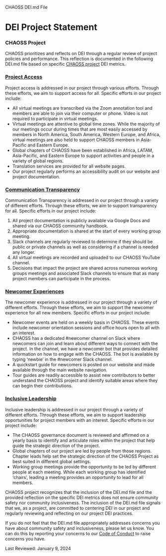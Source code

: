 CHAOSS DEI.md File 

# DEI Project Statement

### CHAOSS Project

CHAOSS prioritizes and reflects on DEI through a regular review of project policies and performance. This reflection is documented in the following DEI.md file based on specific [CHAOSS project](https://chaoss.community) DEI metrics.

### [Project Access](https://chaoss.community/?p=4953)
  
Project access is addressed in our project through various efforts. Through these efforts, we aim to support access for all. Specific efforts in our project include:

- All virtual meetings are transcribed via the Zoom annotation tool and members are able to join via their computer or phone. Video is not required to participate in virtual meetings.
- Virtual meetings are attentive to global time zones. While the majority of our meetings occur during times that are most easily accessed by members in North America, South America, Western Europe, and Africa, virtual meetings are also held to support CHAOSS members in Asia-Pacific and Eastern Europe.
- Global chapters of CHAOSS have been established in Africa, LATAM, Asia-Pacific, and Eastern Europe to support activities and people in a variety of global regions.
- Translation services are provided for all website pages.
- Our project regularly performs an accessibility audit on our website and project documentation.
           
### [Communication Transparency](https://chaoss.community/?p=4957)
  
Communication Transparency is addressed in our project through a variety of different efforts. Through these efforts, we aim to support transparency for all. Specific efforts in our project include:

1. All project documentation is publicly available via Google Docs and shared via our CHAOSS community handbook. 
2. Appropriate documentation is shared at the start of every working group meeting. 
3. Slack channels are regularly reviewed to determine if they should be public or private channels as well as considering if a channel is needed any longer. 
4. All virtual meetings are recorded and uploaded to our CHAOSS YouTube channel.
5. Decisions that impact the project are shared across numerous working groups meetings and associated Slack channels to ensure that as many project members can participate in the process.
           
### [Newcomer Experiences](https://chaoss.community/?p=4891)
  
The newcomer experience is addressed in our project through a variety of different efforts. Through these efforts, we aim to support the newcomer experience for all new members. Specific efforts in our project include:

- Newcomer events are held on a weekly basis in CHAOSS. These events include newcomer orientation sessions and office hours open to all with an interest.
- CHAOSS has a dedicated #newcomer channel on Slack where newcomers can join and learn about different ways to connect with the project. In the channel, we have a newcomer bot that provides detailed information on how to engage with the CHAOSS. The bot is available by typing ‘newbie’ in the #newcomer Slack channel.
- A quickstart guide for newcomers is posted on our website and made available through the main website navigation.
- Tour guides are readily accessible to assist new contributors to better understand the CHAOSS project and identify suitable areas where they can begin their contributions.

### [Inclusive Leadership](https://chaoss.community/?p=3522)
  
Inclusive leadership is addressed in our project through a variety of different efforts. Through these efforts, we aim to support leadership opportunities for project members with an interest. Specific efforts in our project include:

- The CHAOSS governance document is reviewed and affirmed on a yearly basis to identify and articulate roles within the project that help guide the strategic direction of the project.
- Global chapters of our project are led by people from those regions. Chapter leads help set the strategic direction of the CHAOSS Project as best suited in different global settings.
- Working group meetings provide the opportunity to be led by different people at each meeting. While each working group has identified ‘chairs’, leading a meeting provides an opportunity to lead for all members.

CHAOSS project recognizes that the inclusion of the DEI.md file and the provided reflection on the specific DEI metrics does not ensure community safety nor community inclusiveness. The inclusion of the DEI.md file signals that we, as a project, are committed to centering DEI in our project and regularly reviewing and reflecting on our project DEI practices.

If you do not feel that the DEI.md file appropriately addresses concerns you have about community safety and inclusiveness, please let us know. You can do this by reporting your concerns to our [Code of Conduct](https://github.com/chaoss/.github/blob/main/CODE_OF_CONDUCT.md) to raise concerns you have.

Last Reviewed: January 9, 2024
